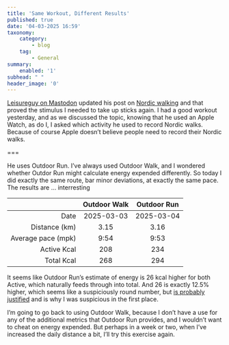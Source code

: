 ```yaml
---
title: 'Same Workout, Different Results'
published: true
date: '04-03-2025 16:59'
taxonomy:
    category:
        - blog
    tag:
        - General
summary:
    enabled: '1'
subhead: " "
header_image: '0'
---
```


[Leisureguy on Mastodon](https://c.im/@Leisureguy#.) updated his post on [Nordic walking](https://leisureguy.ca/2018/07/08/nordic-walking-links/) and that proved the stimulus I needed to take up sticks again. I had a good workout yesterday, and as we discussed the topic, knowing that he used an Apple Watch, as do I, I asked which activity he used to record Nordic walks. Because of course Apple doesn’t believe people need to record their Nordic walks.

===

He uses Outdoor Run. I’ve always used Outdoor Walk, and I wondered whether Outdor Run might calculate energy expended differently. So today I did exactly the same route, bar minor deviations, at exactly the same pace. The results are ... interresting

|   |Outdoor Walk   |Outdoor Run   |
|--:|:-:|:-:|
|   Date|2025-03-03|2025-03-04|
|   Distance (km)|   3.15|  3.16 |
|   Average pace (mpk)|  9:54 | 9:53  |[^1]
|   Active Kcal|208   |234   |
|   Total Kcal|  268 |294   |

[^1]: My thanks to Bryan for pointing out that I had labelled as kilometres per hour what is actually minutes per kilometre.

It seems like Outdoor Run’s estimate of energy is 26 kcal higher for both Active, which naturally feeds through into total. And 26 is exactly 12.5% higher, which seems like a suspiciously round number, but [is probably justified](https://theconversation.com/walking-or-running-for-the-same-distance-which-consumes-more-energy-233943) and is why I was suspicious in the first place.

I’m going to go back to using Outdoor Walk, because I don’t have a use for any of the additional metrics that Outdoor Run provides, and I wouldn’t want to cheat on energy expended. But perhaps in a week or two, when I’ve increased the daily distance a bit, I’ll try this exercise again.
